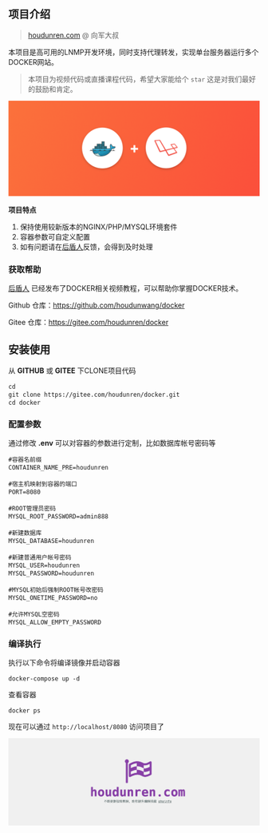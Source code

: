 ## 项目介绍

> [houdunren.com](https://www.houdunren.com) @ 向军大叔


本项目是高可用的LNMP开发环境，同时支持代理转发，实现单台服务器运行多个DOCKER网站。

> 本项目为视频代码或直播课程代码，希望大家能给个 `star` 这是对我们最好的鼓励和肯定。

![img](./assets/1*d22uLmzoYTq24BW3PfJfyA.png)

**项目特点**

1. 保持使用较新版本的NGINX/PHP/MYSQL环境套件
2. 容器参数可自定义配置
3. 如有问题请在[后盾人](https://www.houdunren.com)反馈，会得到及时处理

### 获取帮助

[后盾人](https://www.houdunren.com) 已经发布了DOCKER相关视频教程，可以帮助你掌握DOCKER技术。

Github 仓库：https://github.com/houdunwang/docker

Gitee 仓库：https://gitee.com/houdunren/docker

## 安装使用

从 **GITHUB** 或 **GITEE** 下CLONE项目代码

```
cd 
git clone https://gitee.com/houdunren/docker.git
cd docker
```

### 配置参数

通过修改 **.env** 可以对容器的参数进行定制，比如数据库帐号密码等

```
#容器名前缀
CONTAINER_NAME_PRE=houdunren

#宿主机映射到容器的端口
PORT=8080

#ROOT管理员密码
MYSQL_ROOT_PASSWORD=admin888

#新建数据库
MYSQL_DATABASE=houdunren

#新建普通用户帐号密码
MYSQL_USER=houdunren
MYSQL_PASSWORD=houdunren

#MYSQL初始后强制ROOT帐号改密码
MYSQL_ONETIME_PASSWORD=no

#允许MYSQL空密码
MYSQL_ALLOW_EMPTY_PASSWORD
```

### 编译执行

执行以下命令将编译镜像并启动容器

```
docker-compose up -d
```

查看容器

```
docker ps
```

现在可以通过 `http://localhost/8080` 访问项目了

![image-20200112122147320](./assets/image-20200112122147320.png)